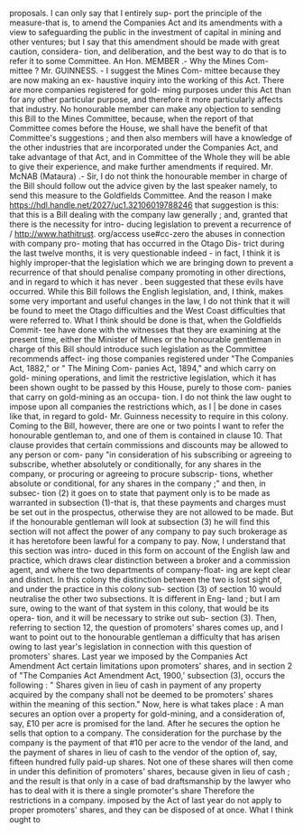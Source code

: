 proposals. I can only say that I entirely sup- port the principle of the measure-that is, to amend the Companies Act and its amendments with a view to safeguarding the public in the investment of capital in mining and other ventures; but I say that this amendment should be made with great caution, considera- tion, and deliberation, and the best way to do that is to refer it to some Committee. An Hon. MEMBER .- Why the Mines Com- mittee ? Mr. GUINNESS. - I suggest the Mines Com- mittee because they are now making an ex- haustive inquiry into the working of this Act. There are more companies registered for gold- ming purposes under this Act than for any other particular purpose, and therefore it more particularly affects that industry. No honourable member can make any objection to sending this Bill to the Mines Committee, because, when the report of that Committee comes before the House, we shall have the benefit of that Committee's suggestions ; and then also members will have a knowledge of the other industries that are incorporated under the Companies Act, and take advantage of that Act, and in Committee of the Whole they will be able to give their experience, and make further amendments if required. Mr. McNAB (Mataura) .- Sir, I do not think the honourable member in charge of the Bill should follow out the advice given by the last speaker namely, to send this measure to the Goldfields Committee. And the reason I make https://hdl.handle.net/2027/uc1.32106019788246 that suggestion is this: that this is a Bill dealing with the company law generally ; and, granted that there is the necessity for intro- ducing legislation to prevent a recurrence of / http://www.hathitrust. org/access use#cc-zero the abuses in connection with company pro- moting that has occurred in the Otago Dis- trict during the last twelve months, it is very questionable indeed - in fact, I think it is highly improper-that the legislation which we are bringing down to prevent a recurrence of that should penalise company promoting in other directions, and in regard to which it has never . been suggested that these evils have occurred. While this Bill follows the English legislation, and, I think, makes some very important and useful changes in the law, I do not think that it will be found to meet the Otago difficulties and the West Coast difficulties that were referred to. What I think should be done is that, when the Goldfields Commit- tee have done with the witnesses that they are examining at the present time, either the Minister of Mines or the honourable gentleman in charge of this Bill should introduce such legislation as the Committee recommends affect- ing those companies registered under "The Companies Act, 1882," or " The Mining Com- panies Act, 1894," and which carry on gold- mining operations, and limit the restrictive legislation, which it has been shown ought to be passed by this House, purely to those com- panies that carry on gold-mining as an occupa- tion. I do not think the law ought to impose upon all companies the restrictions which, as I | be done in cases like that, in regard to gold- Mr. Guinness necessity to require in this colony. Coming to the Bill, however, there are one or two points I want to refer the honourable gentleman to, and one of them is contained in clause 10. That clause provides that certain commissions and discounts may be allowed to any person or com- pany "in consideration of his subscribing or agreeing to subscribe, whether absolutely or conditionally, for any shares in the company, or procuring or agreeing to procure subscrip- tions, whether absolute or conditional, for any shares in the company ;" and then, in subsec- tion (2) it goes on to state that payment only is to be made as warranted in subsection (1)-that is, that these payments and charges must be set out in the prospectus, otherwise they are not allowed to be made. But if the honourable gentleman will look at subsection (3) he will find this section will not affect the power of any company to pay such brokerage as it has heretofore been lawful for a company to pay. Now, I understand that this section was intro- duced in this form on account of the English law and practice, which draws clear distinction between a broker and a commission agent, and where the two departments of company-float- ing are kept clear and distinct. In this colony the distinction between the two is lost sight of, and under the practice in this colony sub- section (3) of section 10 would neutralise the other two subsections. It is different in Eng- land ; but I am sure, owing to the want of that system in this colony, that would be its opera- tion, and it will be necessary to strike out sub- section (3). Then, referring to section 12, the question of promoters' shares comes up, and I want to point out to the honourable gentleman a difficulty that has arisen owing to last year's legislation in connection with this question of promoters' shares. Last year we imposed by the Companies Act Amendment Act certain limitations upon promoters' shares, and in section 2 of "The Companies Act Amendment Act, 1900,' subsection (3), occurs the following : " Shares given in lieu of cash in payment of any property acquired by the company shall not be deemed to be promoters' shares within the meaning of this section." Now, here is what takes place : A man secures an option over a property for gold-mining, and a consideration of, say, £10 per acre is promised for the land. After he secures the option he sells that option to a company. The consideration for the purchase by the company is the payment of that #10 per acre to the vendor of the land, and the payment of shares in lieu of cash to the vendor of the option of, say, fifteen hundred fully paid-up shares. Not one of these shares will then come in under this definition of promoters' shares, because given in lieu of cash ; and the result is that only in a case of bad draftsmanship by the lawyer who has to deal with it is there a single promoter's share Therefore the restrictions in a company. imposed by the Act of last year do not apply to proper promoters' shares, and they can be disposed of at once. What I think ought to 